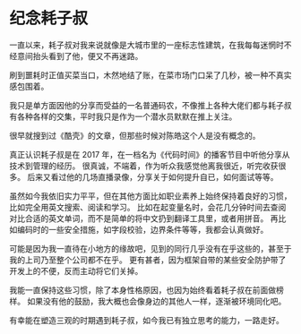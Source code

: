 # 纪念耗子叔

一直以来，耗子叔对我来说就像是大城市里的一座标志性建筑，在我每每迷惘时不经意间抬头看到了他，便又不再迷路。

刷到噩耗时正值买菜当口，木然地结了账，在菜市场门口呆了几秒，被一种不真实感包围着。

我只是单方面因他的分享而受益的一名普通码农，不像推上各种大佬们都与耗子叔有各种各样的交集，平时我只是作为一个潜水员默默在推上关注。

很早就搜到过《酷壳》的文章，但那些时候对陈皓这个人是没有概念的。

真正认识耗子叔是在 2017 年，在一档名为《代码时间》的播客节目中听他分享从技术到管理的经历。
很真诚，不端着，作为听众我感觉他离我很近，听完收获很多。
后来又看过他的几场直播录像，分享关于如何提升自已，如何面试等等。

虽然如今我依旧实力平平，但在其他方面比如职业素养上始终保持着良好的习惯，
比如完全用英文搜索、阅读和学习。
比如在起变量名时，会花几分钟时间去查阅对比合适的英文单词，而不是简单的将中文扔到翻译工具里，或者用拼音。
再比如编码时的一些安全措施，如字段校验，边界条件等等，我都会认真做好。

可能是因为我一直待在小地方的缘故吧，见到的同行几乎没有在乎这些的，甚至于我的上司乃至整个公司都不在乎。
更有甚者，因为框架自带的某些安全防护带了开发上的不便，反而主动将它们关掉。

我能一直保持这些习惯，除了本身性格原因，也因为始终看着耗子叔在前面做榜样。
如果没有他的鼓励，我大概也会像身边的其他人一样，逐渐被环境同化吧。

有幸能在塑造三观的时期遇到耗子叔，如今我已有独立思考的能力，一路走好。
